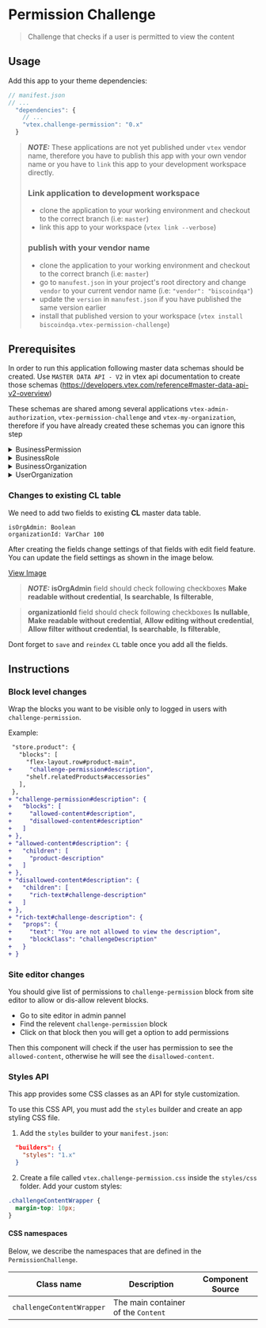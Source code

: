 # Permission Challenge

> Challenge that checks if a user is permitted to view the content

## Usage

Add this app to your theme dependencies:

```js
// manifest.json
// ...
  "dependencies": {
    // ...
    "vtex.challenge-permission": "0.x"
  }
```

> **_NOTE:_**  These applications are not yet published under `vtex` vendor name, therefore you have to publish this app with your own vendor name or you have to `link` this app to your development workspace directly.
>
> ### Link application to development workspace
> - clone the application to your working environment and checkout to the correct branch (i.e: `master`)
> - link this app to your workspace (`vtex link --verbose`)
>
> ### publish with your vendor name
> - clone the application to your working environment and checkout to the correct branch (i.e: `master`)
> - go to `manufest.json` in your project's root directory and change `vendor` to your current vendor name (i.e: `"vendor": "biscoindqa"`)
> - update the `version` in `manufest.json` if you have published the same version earlier
> - install that published version to your workspace (`vtex install biscoindqa.vtex-permission-challenge`)

## Prerequisites

In order to run this application following master data schemas should be created. 
Use `MASTER DATA API - V2` in vtex api documentation to create those schemas (https://developers.vtex.com/reference#master-data-api-v2-overview)

These schemas are shared among several applications `vtex-admin-authorization`, `vtex-permission-challenge` and `vtex-my-organization`, therefore if you have already created these schemas you can ignore this step

<details><summary>BusinessPermission</summary>

``` 

Data Entity Name: BusinessPermission
Schema Name: business-permission-schema-v1

{
	"properties": {
		"name": {
			"type": "string"
		},
		"label": {
			"type": "string"
		}
	},
	"v-default-fields": [
		"name",
		"label",
		"id"
	],
	"required": [
		"name"
	],
	"v-indexed": [
		"name"
	],
	"v-security": {
		"allowGetAll": true,
		"publicRead": [
			"name",
			"label",
			"id"
		],
		"publicWrite": [
			"name",
			"label"
		],
		"publicFilter": [
			"name",
			"id"
		]
	}
}

```
</details>

<details><summary>BusinessRole</summary>

``` 

Data Entity Name: BusinessRole
Schema Name: business-role-schema-v1

{
	"properties": {
		"name": {
			"type": "string"
		},
		"label": {
			"type": "string"
		},
		"permissions": {
			"type": "string"
		}
	},
	"definitions": {
		"permission": {
			"type": "string"
		}
	},
	"v-default-fields": [
		"name",
		"label",
		"id",
		"permissions"
	],
	"required": [
		"name"
	],
	"v-indexed": [
		"name"
	],
	"v-security": {
		"allowGetAll": true,
		"publicRead": [
			"name",
			"label",
			"permissions",
			"id"
		],
		"publicWrite": [
			"name",
			"label",
			"permissions"
		],
		"publicFilter": [
			"name",
			"id"
		]
	}
}

```
</details>

<details><summary>BusinessOrganization</summary>

``` 

Data Entity Name: BusinessOrganization
Schema Name: business-organization-schema-v1

{
	"properties": {
		"name": {
			"type": "string"
		},
		"telephone": {
			"type": "string"
		},
		"address": {
			"type": "string"
		},
		"email": {
			"type": "string"
		}
	},
	"v-default-fields": [
		"name",
		"telephone",
		"id",
		"address",
		"email"
	],
	"required": [
		"name",
		"telephone"
	],
	"v-indexed": [
		"name",
		"telephone",
		"email"
	],
	"v-security": {
		"allowGetAll": true,
		"publicRead": [
			"name",
			"telephone",
			"id",
			"address",
			"email"
		],
		"publicWrite": [
			"name",
			"telephone",
			"address",
			"email"
		],
		"publicFilter": [
			"name",
			"telephone",
			"id",
			"email"
		]
	}
}

```
</details>

<details><summary>UserOrganization</summary>

``` 

Data Entity Name: UserOrganization
Schema Name: user-organization-schema-v1

{
	"properties": {
		"email": {
			"type": "string"
		},
		"businessOrganizationId": {
			"type": "string",
			"link": "http://api.vtex.com/biscoindqa/dataentities/BusinessOrganization/schemas/business-organization-schema-v1"
		},
		"roleId": {
			"type": "string",
			"link": "http://api.vtex.com/biscoindqa/dataentities/BusinessRole/schemas/business-role-schema-v1"
		},
		"status": {
			"type": "string"
		}
	},
	"v-default-fields": [
		"email",
		"id",
		"businessOrganizationId",
		"roleId",
		"status"
	],
	"required": [
		"email",
		"businessOrganizationId",
		"roleId",
		"status"
	],
	"v-indexed": [
		"email",
		"businessOrganizationId",
		"roleId",
		"status"
	],
	"v-security": {
		"allowGetAll": true,
		"publicRead": [
			"email",
			"id",
			"businessOrganizationId",
			"businessOrganizationId_linked",
			"roleId",
			"roleId_linked",
			"status"
		],
		"publicWrite": [
			"id",
			"email",
			"businessOrganizationId",
			"roleId",
			"status"
		],
		"publicFilter": [
			"email",
			"id",
			"businessOrganizationId",
			"roleId",
			"status"
		]
	},
	"v-triggers": [
		{
			"name": "organization-assignment-accept-email",
			"active": true,
			"condition": "status=APPROVED",
			"action": {
				"type": "email",
				"provider": "default",
				"subject": "Organization Assignment Acceptance",
				"to": [
					"{!email}"
				],
				"bcc": [
					"jayendra@clouda.io",
					"sahan@clouda.io"
				],
				"replyTo": "noreply@company.com",
				"body": "You have been assigned to {!businessOrganizationId_linked.name}."
			}
		},
		{
			"name": "organization-assignment-decline-email",
			"active": true,
			"condition": "status=DECLINED",
			"action": {
				"type": "email",
				"provider": "default",
				"subject": "Organization Assignment Decline",
				"to": [
					"{!email}"
				],
				"bcc": [
					"jayendra@clouda.io",
					"sahan@clouda.io"
				],
				"replyTo": "noreply@company.com",
				"body": "You have left the organization {!businessOrganizationId_linked.name}."
			}
		}
	]
}

```
</details>

### Changes to existing **CL** table
We need to add two fields to existing **CL** master data table. 
```
isOrgAdmin: Boolean 
organizationId: VarChar 100
```
After creating the fields change settings of that fields with edit field feature.
You can update the field settings as shown in the image below. 

<a href="https://drive.google.com/uc?export=view&id=1IzMTKBpB4A9snERILSQJ-DQd1Zp758wE">View Image</a>

>**_NOTE:_** **isOrgAdmin** field should check following checkboxes 
> **Make readable without credential**, 
> **Is searchable**, 
> **Is filterable**, 

> **organizationId** field should check following checkboxes 
> **Is nullable**, 
> **Make readable without credential**, 
> **Allow editing without credential**, 
> **Allow filter without credential**, 
> **Is searchable**, 
> **Is filterable**, 

Dont forget to `save` and `reindex` `CL` table once you add all the fields. 


## Instructions

### Block level changes
Wrap the blocks you want to be visible only to logged in users with `challenge-permission`.

Example:

```diff
 "store.product": {
   "blocks": [
     "flex-layout.row#product-main",
+     "challenge-permission#description",
     "shelf.relatedProducts#accessories"
   ],
 },
+ "challenge-permission#description": {
+   "blocks": [
+     "allowed-content#description",
+     "disallowed-content#description"
+   ]
+ },
+ "allowed-content#description": {
+   "children": [
+     "product-description"
+   ]
+ },
+ "disallowed-content#description": {
+   "children": [
+     "rich-text#challenge-description"
+   ]
+ },
+ "rich-text#challenge-description": {
+   "props": {
+     "text": "You are not allowed to view the description",
+     "blockClass": "challengeDescription"
+   }
+ }
```

### Site editor changes
You should give list of permissions to `challenge-permission` block from site editor to allow or dis-allow relevent blocks. 

- Go to site editor in admin pannel
- Find the relevent `challenge-permission` block 
- Click on that block then you will get a option to add permissions

Then this component will check if the user has permission to see the `allowed-content`, otherwise he will see the `disallowed-content`.

### Styles API

This app provides some CSS classes as an API for style customization.

To use this CSS API, you must add the `styles` builder and create an app styling CSS file.

1. Add the `styles` builder to your `manifest.json`:

```json
  "builders": {
    "styles": "1.x"
  }
```

2. Create a file called `vtex.challenge-permission.css` inside the `styles/css` folder. Add your custom styles:

```css
.challengeContentWrapper {
  margin-top: 10px;
}
```

#### CSS namespaces

Below, we describe the namespaces that are defined in the `PermissionChallenge`.

| Class name               | Description                                                                    | Component Source                                                                             |
| ------------------------ | ------------------------------------------------------------------------------ | -------------------------------------------------------------------------------------------- |
| `challengeContentWrapper`              | The main container of the `Content`                              |  |
